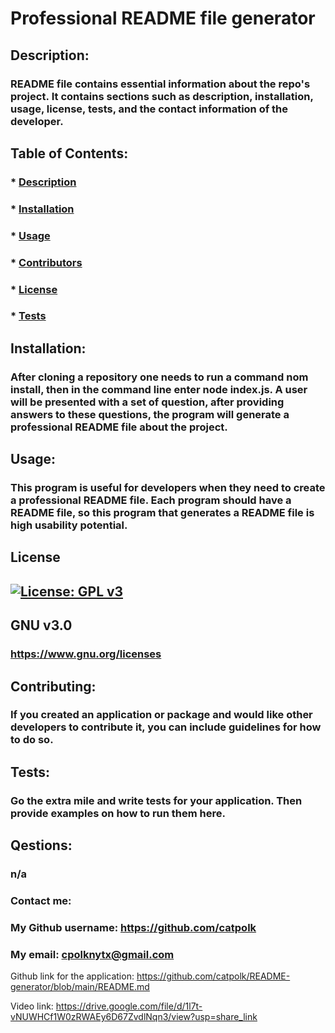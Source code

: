 # Professional README file generator 

  ## Description:    
  ### README file contains essential information about the repo's project. It contains sections such as description, installation, usage, license,  tests, and  the contact information of the developer. 

  ## Table of Contents:
  ###  * [Description](#description)
  ###  * [Installation](#installation)
  ###  * [Usage](#usage)
  ###  * [Contributors](#contributors)
  ###  * [License](#license)
  ###  * [Tests](#tests)
  
  ## Installation:
  ### After cloning a repository one needs to  run a command nom install, then in the command line enter node index.js. A user will be presented with a set of question, after providing answers to these questions, the program will generate a professional README file about the project.  
  
  ## Usage:
  ### This program is useful for developers when they need to create a professional README file. Each program should have a README file, so this program that generates a README file is high usability potential.

  ## License
  ## [![License: GPL v3](https://img.shields.io/badge/License-GPLv3-blue.svg)](https://www.gnu.org/licenses)
  ## GNU v3.0 
  ### https://www.gnu.org/licenses
  
  ## Contributing:
  ### If you created an application or package and would like other developers to contribute it, you can include guidelines for how to do so.
  
  ## Tests:
  ### Go the extra mile and write tests for your application. Then provide examples on how to run them here.
  
  ##  Qestions: 
  ### n/a

  ### Contact me: 
  ### My Github username: https://github.com/catpolk
  ### My email: cpolknytx@gmail.com

  Github link for the application: https://github.com/catpolk/README-generator/blob/main/README.md

  Video link: https://drive.google.com/file/d/1l7t-vNUWHCf1W0zRWAEy6D67ZvdlNqn3/view?usp=share_link